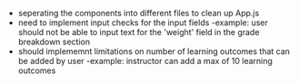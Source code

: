 - seperating the components into different files to clean up App.js
- need to implement input checks for the input fields
    -example: user should not be able to input text for the 'weight' field in the grade breakdown section
- should implememnt limitations on number of learning outcomes that can be added by user
    -example: instructor can add a max of 10 learning outcomes
